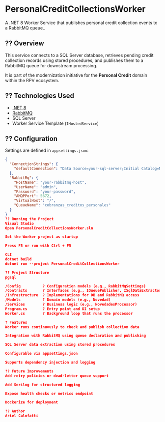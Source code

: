 
# PersonalCreditCollectionsWorker

A .NET 8 Worker Service that publishes personal credit collection events to a RabbitMQ queue..

## ?? Overview

This service connects to a SQL Server database, retrieves pending credit collection records using stored procedures, and publishes them to a RabbitMQ queue for downstream processing.

It is part of the modernization initiative for the **Personal Credit** domain within the RPV ecosystem.

## ?? Technologies Used

- [.NET 8](https://dotnet.microsoft.com/en-us/)
- [RabbitMQ](https://www.rabbitmq.com/)
- SQL Server
- Worker Service Template (`IHostedService`)

## ?? Configuration

Settings are defined in `appsettings.json`:

```json
{
  "ConnectionStrings": {
    "defaultConnection": "Data Source=your-sql-server;Initial Catalog=Middleware;User Id=sa;Password=your-password;Encrypt=True;TrustServerCertificate=True"
  },
  "RabbitMq": {
    "HostName": "your-rabbitmq-host",
    "UserName": "admin",
    "Password": "your-password",
    "AMQPPort": 5672,
    "VirtualHost": "/",
    "QueueName": "cobranzas_creditos_personales"
  }
}
?? Running the Project
Visual Studio
Open PersonalCreditCollectionsWorker.sln

Set the Worker project as startup

Press F5 or run with Ctrl + F5

CLI
dotnet build
dotnet run --project PersonalCreditCollectionsWorker

?? Project Structure
pgsql

/Config          ? Configuration models (e.g., RabbitMqSettings)
/Contracts       ? Interfaces (e.g., IQueuePublisher, ISqlDataExtractor)
/Infrastructure  ? Implementations for DB and RabbitMQ access
/Models          ? Domain models (e.g., Novedad)
/Services        ? Business logic (e.g., NovedadesProcessor)
Program.cs       ? Entry point and DI setup
Worker.cs        ? Background loop that runs the processor

? Features
Worker runs continuously to check and publish collection data

Integration with RabbitMQ using queue declaration and publishing

SQL Server data extraction using stored procedures

Configurable via appsettings.json

Supports dependency injection and logging

?? Future Improvements
Add retry policies or dead-letter queue support

Add Serilog for structured logging

Expose health checks or metrics endpoint

Dockerize for deployment

?? Author
Ariel Calofatti
